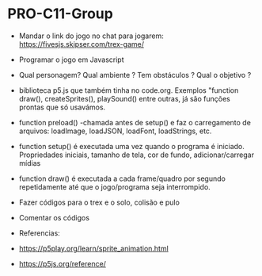 # PRO-C11-Group

- Mandar o link do jogo no chat para jogarem: https://fivesjs.skipser.com/trex-game/

- Programar o jogo em Javascript

- Qual personagem? Qual ambiente ? Tem obstáculos ? Qual o objetivo ?

- biblioteca p5.js que também tinha no code.org. Exemplos "function draw(), createSprites(), playSound() entre outras, já são funções prontas que só usavámos.

- function preload() -chamada antes de setup() e faz o carregamento de arquivos: loadImage, loadJSON, loadFont, loadStrings, etc.

- function setup() é executada uma vez quando o programa é iniciado. Propriedades iniciais, tamanho de tela, cor de fundo, adicionar/carregar mídias

- function draw() é executada a cada frame/quadro por segundo repetidamente até que o jogo/programa seja interrompido.

- Fazer códigos para o trex e o solo, colisão e pulo

- Comentar os códigos

- Referencias:
- https://p5play.org/learn/sprite_animation.html
- https://p5js.org/reference/
